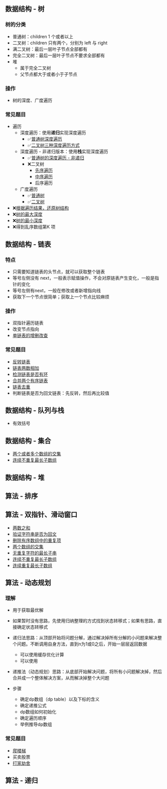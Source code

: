## 数据结构 - 树

### 树的分类

- 普通树：children 1 个或者以上
- 二叉树：children 只有两个，分别为 left 与 right
- 满二叉树：最后一层叶子节点全部都有
- 完全二叉树：最后一层叶子节点不要求全部都有
- 堆
  - 属于完全二叉树
  - 父节点都大于或者小于子节点

### 操作

- 树的深度、广度遍历

### 常见题目

- 遍历
  - 深度遍历：使用**递归**实现深度遍历
    - ✅[普通树深度遍历](https://github.com/wojiaofengzhongzhuifeng/pracise-code/blob/main/20-%E5%A4%9A%E5%8F%89%E6%A0%91-%E6%B7%B1%E5%BA%A6%E4%BC%98%E5%85%88%E9%81%8D%E5%8E%86-dfs.html)
    - ✅[二叉树三种深度遍历方式](https://github.com/wojiaofengzhongzhuifeng/pracise-code/blob/main/21-%E4%BA%8C%E5%8F%89%E6%A0%91-%E6%B7%B1%E5%BA%A6%E4%BC%98%E5%85%88%E9%81%8D%E5%8E%86-%E9%80%92%E5%BD%92-dfs.html)
  - 深度遍历 - 非递归版本：使用**栈**实现深度遍历
    - ✅[普通树的深度遍历 - 非递归](https://github.com/wojiaofengzhongzhuifeng/pracise-code/blob/main/30-%E5%A4%9A%E5%8F%89%E6%A0%91-%E6%B7%B1%E5%BA%A6%E4%BC%98%E5%85%88%E9%81%8D%E5%8E%86-%E9%9D%9E%E9%80%92%E5%BD%92.html)
    - ❌二叉树
      - [先序遍历](https://github.com/wojiaofengzhongzhuifeng/pracise-code/blob/main/31-%E4%BA%8C%E5%8F%89%E6%A0%91-%E6%B7%B1%E5%BA%A6%E4%BC%98%E5%85%88%E9%81%8D%E5%8E%86-%E5%89%8D%E5%BA%8F-%E9%9D%9E%E9%80%92%E5%BD%92.html)
      - [中序遍历](https://github.com/wojiaofengzhongzhuifeng/pracise-code/blob/main/32-%E4%BA%8C%E5%8F%89%E6%A0%91-%E6%B7%B1%E5%BA%A6%E4%BC%98%E5%85%88%E9%81%8D%E5%8E%86-%E4%B8%AD%E5%BA%8F-%E9%9D%9E%E9%80%92%E5%BD%92.html)
      - 后序遍历
  - 广度遍历
    - ✅[普通树](https://github.com/wojiaofengzhongzhuifeng/pracise-code/blob/main/21-%E5%A4%9A%E5%8F%89%E6%A0%91-%E5%B9%BF%E5%BA%A6%E4%BC%98%E5%85%88%E9%81%8D%E5%8E%86-bfs.html)
    - ✅[二叉树](https://github.com/wojiaofengzhongzhuifeng/pracise-code/blob/main/22-%E4%BA%8C%E5%8F%89%E6%A0%91-%E5%B9%BF%E5%BA%A6%E4%BC%98%E5%85%88%E9%81%8D%E5%8E%86-bfs.html)
- ❌[根据遍历结果，还原树结构](https://github.com/wojiaofengzhongzhuifeng/pracise-code/blob/main/23-%E8%BF%98%E5%8E%9F%E4%BA%8C%E5%8F%89%E6%A0%91.html)
- ❌[树的最大深度](https://github.com/wojiaofengzhongzhuifeng/pracise-code/blob/main/33-%E4%BA%8C%E5%8F%89%E6%A0%91%E7%9A%84%E6%9C%80%E5%A4%A7%E6%B7%B1%E5%BA%A6.html)
- ❌[树的最小深度](https://github.com/wojiaofengzhongzhuifeng/pracise-code/blob/main/33-%E4%BA%8C%E5%8F%89%E6%A0%91%E7%9A%84%E6%9C%80%E5%A4%A7%E6%B7%B1%E5%BA%A6.html)
- ❌得到乱序数组第K 项

## 数据结构 - 链表

### 特点

- 只需要知道链表的头节点，就可以获取整个链表
- 等号左侧没有 next，一般表示赋值操作，不会对原链表产生变化，一般是指针的变化
- 等号左侧有next，一般在修改或者新增指向线
- 获取下一个节点很简单；获取上一个节点比较麻烦

### 操作

- 双指针遍历链表
- 改变节点指向
- [单链表的增删改查](https://github.com/wojiaofengzhongzhuifeng/pracise-code/blob/main/39-%E5%8D%95%E9%93%BE%E8%A1%A8%E5%B8%B8%E7%94%A8api.html)

### 常见题目

- [反转链表](https://github.com/wojiaofengzhongzhuifeng/pracise-code/blob/main/37-%E5%8F%8D%E8%BD%AC%E9%93%BE%E8%A1%A8.html)
- [链表两数相加](https://github.com/wojiaofengzhongzhuifeng/pracise-code/blob/main/38-%E4%B8%A4%E6%95%B0%E7%9B%B8%E5%8A%A0.html)
- [检测链表是否有环](https://github.com/wojiaofengzhongzhuifeng/pracise-code/blob/main/42-%E6%A3%80%E6%B5%8B%E9%93%BE%E8%A1%A8%E6%98%AF%E5%90%A6%E6%9C%89%E7%8E%AF.html)
- [合并两个有序链表](https://github.com/wojiaofengzhongzhuifeng/pracise-code/blob/main/61-%E5%90%88%E5%B9%B6%E6%9C%89%E5%BA%8F%E5%88%97%E8%A1%A8.html)
- [链表去重](https://github.com/wojiaofengzhongzhuifeng/pracise-code/blob/main/62-%E9%93%BE%E8%A1%A8%E8%8A%82%E7%82%B9%E5%8E%BB%E9%87%8D.html)
- 判断链表是否为回文链表：先反转，然后再比较值

## 数据结构 - 队列与栈

- 有效括号

## 数据结构 - 集合

- [两个或者多个数组的交集](https://github.com/wojiaofengzhongzhuifeng/pracise-code/blob/main/16-%E5%AF%BB%E6%89%BE%E4%B8%A4%E4%B8%AA%E6%95%B0%E7%BB%84%E7%9A%84%E4%BA%A4%E9%9B%86.html)
- [连续不重复最长子数组](https://github.com/wojiaofengzhongzhuifeng/pracise-code/blob/main/18-%E8%BF%9E%E7%BB%AD%E4%B8%8D%E9%87%8D%E5%A4%8D%E7%9A%84%E6%9C%80%E9%95%BF%E5%AD%90%E6%95%B0%E7%BB%84.html)

## 数据结构 - 堆

## 算法 - 排序



## 算法 - 双指针、滑动窗口

- [两数之和](https://github.com/wojiaofengzhongzhuifeng/pracise-code/blob/main/25-%E4%B8%A4%E6%95%B0%E4%B9%8B%E5%92%8C.html)
- [验证字符串是否为回文](https://github.com/wojiaofengzhongzhuifeng/pracise-code/blob/main/26-%E9%AA%8C%E8%AF%81%E6%98%AF%E5%90%A6%E4%B8%BA%E5%9B%9E%E6%96%87%E4%B8%B2.html)
- [删除有序数组中的重复项](https://github.com/wojiaofengzhongzhuifeng/pracise-code/blob/main/27-%E5%88%A0%E9%99%A4%E6%9C%89%E5%BA%8F%E6%95%B0%E7%BB%84%E4%B8%AD%E7%9A%84%E9%87%8D%E5%A4%8D%E9%A1%B9.html)
- [两个数组的交集](https://github.com/wojiaofengzhongzhuifeng/pracise-code/blob/main/16-%E5%AF%BB%E6%89%BE%E4%B8%A4%E4%B8%AA%E6%95%B0%E7%BB%84%E7%9A%84%E4%BA%A4%E9%9B%86.html)
- [无重复字符的最长子串](https://github.com/wojiaofengzhongzhuifeng/pracise-code/blob/main/29-%E6%97%A0%E9%87%8D%E5%A4%8D%E5%AD%97%E7%AC%A6%E7%9A%84%E6%9C%80%E9%95%BF%E5%AD%90%E4%B8%B2.html)
- [连续不重复最长子数组](https://github.com/wojiaofengzhongzhuifeng/pracise-code/blob/main/18-%E8%BF%9E%E7%BB%AD%E4%B8%8D%E9%87%8D%E5%A4%8D%E7%9A%84%E6%9C%80%E9%95%BF%E5%AD%90%E6%95%B0%E7%BB%84.html)
- [连续重复最长子数组](https://github.com/wojiaofengzhongzhuifeng/pracise-code/blob/main/28-%E8%BF%9E%E7%BB%AD%E7%BA%A2%E7%90%83%E7%9A%84%E6%9C%80%E9%95%BF%E5%AD%90%E6%95%B0%E7%BB%84.html)



## 算法 - 动态规划

### 理解

- 用于获取最优解
- 如果暂时没有思路，先使用归纳整理的方式找到状态转移式；如果有思路，直接确定状态转移式

- 递归法思路：从顶部开始将问题分解，通过解决掉所有分解的小问题来解决整个问题。不断调用自身方法，直到n为1或0之后，开始一层层返回数据
  - 可以使用缓存优化计算
  - 可以使用
- 递推法（动态规划）思路：从底部开始解决问题，将所有小问题解决掉，然后合并成一个整体解决方案，从而解决掉整个大问题
- 步骤
  - 确定dp数组（dp table）以及下标的含义
  - 确定递推公式
  - dp数组如何初始化
  - 确定遍历顺序
  - 举例推导dp数组

### 常见题目

- [爬楼梯](https://github.com/wojiaofengzhongzhuifeng/pracise-code/blob/main/57-%E7%88%AC%E6%A5%BC%E6%A2%AF.html)
- 买卖股票
- [打家劫舍](https://github.com/wojiaofengzhongzhuifeng/pracise-code/blob/main/64-%E6%8A%A2%E5%8A%AB.html)

## 算法 - 递归





